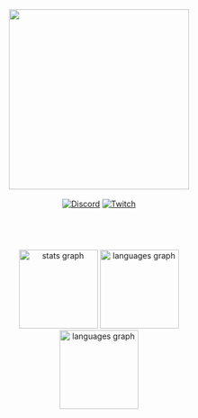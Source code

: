 <div align="center">
 <img src="./images/KaaLogo4xOn.png" alt="" height="320" />
 
 <br>
 <br>
 
 <div>
  <a href="https://discord.gg/z36NycVWfX"><img src="https://img.shields.io/badge/Discord-%237289DA.svg?logo=discord&logoColor=white" alt="Discord"></a>
  <a href="https://twitch.tv/Gaguenho"><img src="https://img.shields.io/badge/Twitch-%239146FF.svg?logo=Twitch&logoColor=white" alt="Twitch"></a>
 </div>
 
 <h1></h1>
 <br>
 
 <a href="https://skillicons.dev">
  <img  src="https://skillicons.dev/icons?i=,js,ts,html,css,scss,nodejs,nextjs,react,java,kotlin,)"  alt=""/>
 </a>
 
 <br>
 <br>
 
 <div>
  <img src="https://github-readme-stats.vercel.app/api?username=KaatoDev&theme=midnight-purple&hide_border=true&include_all_commits=false&count_private=true" height="140" alt="stats graph" />
  <img src="https://github-readme-stats.vercel.app/api/top-langs/?username=KaatoDev&theme=midnight-purple&hide_border=true&include_all_commits=false&count_private=true&layout=compact" height="140" alt="languages graph"  />
  <br>
  <img src="https://github-readme-streak-stats.herokuapp.com/?user=KaatoDev&theme=midnight-purple&hide_border=true" height="140" alt="languages graph"  />
 </div>

</div>

